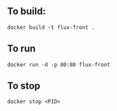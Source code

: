 ## To build:

```
docker build -t flux-front .
```

## To run

```
docker run -d -p 80:80 flux-front
```

## To stop

```
docker stop <PID>
```
